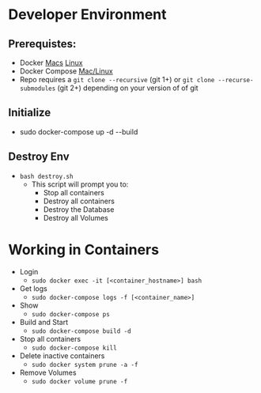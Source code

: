 # Developer Environment

## Prerequistes:
* Docker [Macs](https://docs.docker.com/docker-for-mac/install/) [Linux](https://docs.docker.com/engine/install/#server)
* Docker Compose [Mac/Linux](https://docs.docker.com/compose/install/)
* Repo requires a `git clone --recursive` (git 1+) or `git clone --recurse-submodules` (git 2+) depending on your version of of git 

## Initialize
* sudo docker-compose up -d --build

## Destroy Env
* `bash destroy.sh`
  * This script will prompt you to:
    * Stop all containers
    * Destroy all containers
    * Destroy the Database
    * Destroy all Volumes

# Working in Containers
* Login
  * `sudo docker exec -it [<container_hostname>] bash`
* Get logs
  * `sudo docker-compose logs -f [<container_name>]`
* Show
  * `sudo docker-compose ps`
* Build and Start
  * `sudo docker-compose build -d`
* Stop all containers
  * `sudo docker-compose kill`
* Delete inactive containers
  * `sudo docker system prune -a -f`
* Remove Volumes
  * `sudo docker volume prune -f`
